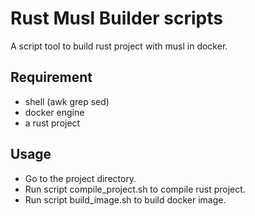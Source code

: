 # Rust Musl Builder scripts
A script tool to build rust project with musl in docker.

## Requirement
- shell (awk grep sed)
- docker engine
- a rust project

## Usage
- Go to the project directory.
- Run script compile_project.sh to compile rust project.
- Run script build_image.sh to build docker image.
